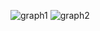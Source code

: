 ![graph1](https://github.com/user-attachments/assets/930e03a2-c2f9-42d3-aa31-4e0b7b48ba5b)
![graph2](https://github.com/user-attachments/assets/9bbe4256-77e4-48f1-b644-138da5d55473)
